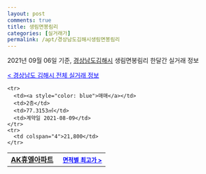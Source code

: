 ```yaml
---
layout: post
comments: true
title: 생림면봉림리
categories: [실거래가]
permalink: /apt/경상남도김해시생림면봉림리
---
```


2021년 09월 06일 기준, <a href="/apt/경상남도김해시">경상남도김해시</a> 생림면봉림리 한달간 실거래 정보

<a style="color: blue;" href="/apt/경상남도김해시">< 경상남도 김해시 전체 실거래 정보</a>
<!---- start ---->
<table>
  <tr>
    <td colspan="4" style="font-weight: bold;"><a href="/apt/경상남도김해시생림면봉림리AK휴엘아파트">AK휴엘아파트</a> &nbsp;&nbsp;&nbsp; <a style="color: blue; font-size: smaller;" href="/apt/경상남도김해시생림면봉림리AK휴엘아파트">면적별 최고가 ></a></td>
  </tr>
    
    <tr>
      <td><a style="color: blue">매매</a></td>
      <td>2층</td>
      <td>77.3153㎡</td>
      <td>계약일 2021-08-09</td>
    </tr>
    <tr>
      <td colspan="4">21,800</td>
    </tr>
      
</table>
<!---- end ---->
    